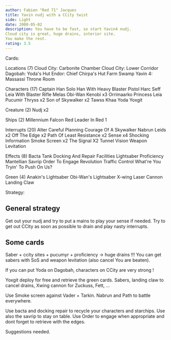 ```yaml
---
author: Fabien "Red 71" Jacques
title: Yavin nudj with a CCity twist
side: Light
date: 2000-05-02
description: You have to be fast, so start Yavin4 nudj.
Cloud city is great, huge drains, interior site.
You make the rest.
rating: 3.5
---
```

Cards: 

Locations (7)
Cloud City: Carbonite Chamber
Cloud City: Lower Corridor
Dagobah: Yoda's Hut
Endor: Chief Chirpa's Hut
Farm
Swamp
Yavin 4: Massassi Throne Room

Characters (17)
Captain Han Solo
Han With Heavy Blaster Pistol
Harc Seff
Leia With Blaster Rifle
Melas
Obi-Wan Kenobi x3
Orrimaarko
Princess Leia
Pucumir Thryss x2
Son of Skywalker x2
Tawss Khaa
Yoda
Yoxgit

Creature (2)
Nudj x2

Ships (2)
Millennium Falcon
Red Leader In Red 1

Interrupts (20)
Alter
Careful Planning
Courage Of A Skywalker
Nabrun Leids x2
Off The Edge x2
Path Of Least Resistance x2
Sense x4
Shocking Information
Smoke Screen x2
The Signal X2
Tunnel Vision
Weapon Levitation

Effects (8)
Bacta Tank
Docking And Repair Facilities
Lightsaber Proficiency
Mantellian Savrip
Order To Engage
Revolution
Traffic Control
What're You Tryin' To Push On Us?

Green (4)
Anakin's Lightsaber
Obi-Wan's Lightsaber
X-wing Laser Cannon
Landing Claw 

Strategy: 

General strategy
----------------
Get out your nudj and try to put a mains to
play your sense if needed.
Try to get out CCity as soon as possible to drain
and play nasty interrupts.

Some cards
----------
Saber + ccity sites + pucumyr + proficiency
-> huge drains !!!
You can get sabers with SoS and weapon levitation
(also cancel You are beaten).

If you can put Yoda on Dagobah, characters
on CCity are very strong !

Yoxgit deploy for free and retrieve the green cards.
Sabers, landing claw to cancel drains, Xwing cannon
for Zuckuss, Fett, ...

Use Smoke screen against Vader + Tarkin.
Nabrun and Path to battle everywhere.

Use bacta and docking repair to recycle
your characters and starchips. Use also the savrip
to stay on table. Use Order to engage when
appropriate and dont forget to retrieve with the edges.

Suggestions needed. 